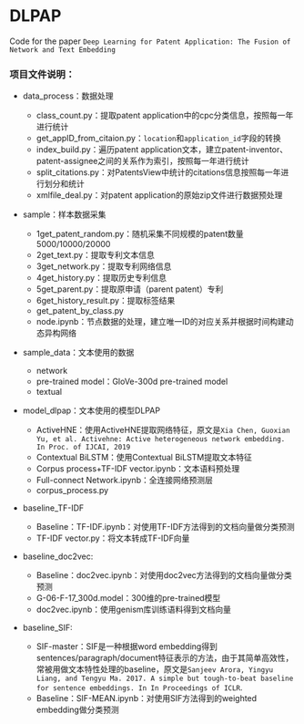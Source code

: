 # DLPAP
Code for the paper `Deep Learning for Patent Application: The Fusion of Network and Text Embedding`

### 项目文件说明：
- data_process：数据处理
   - class_count.py：提取patent application中的cpc分类信息，按照每一年进行统计
   - get_appID_from_citaion.py：`location`和`application_id`字段的转换
   - index_build.py：遍历patent application文本，建立patent-inventor、patent-assignee之间的关系作为索引，按照每一年进行统计
   - split_citations.py：对PatentsView中统计的citations信息按照每一年进行划分和统计
   - xmlfile_deal.py：对patent application的原始zip文件进行数据预处理

- sample：样本数据采集
  - 1get_patent_random.py：随机采集不同规模的patent数量 5000/10000/20000
  - 2get_text.py：提取专利文本信息
  - 3get_network.py：提取专利网络信息
  - 4get_history.py：提取历史专利信息
  - 5get_parent.py：提取原申请（parent patent）专利
  - 6get_history_result.py：提取标签结果
  - get_patent_by_class.py
  - node.ipynb：节点数据的处理，建立唯一ID的对应关系并根据时间构建动态异构网络

- sample_data：文本使用的数据
  - network
  - pre-trained model：GloVe-300d pre-trained model
  - textual

- model_dlpap：文本使用的模型DLPAP
  - ActiveHNE：使用ActiveHNE提取网络特征，原文是`Xia Chen, Guoxian Yu, et al. Activehne: Active heterogeneous network embedding. In Proc. of IJCAI, 2019`
  - Contextual BiLSTM：使用Contextual BiLSTM提取文本特征
  - Corpus process+TF-IDF vector.ipynb：文本语料预处理
  - Full-connect Network.ipynb：全连接网络预测层
  - corpus_process.py

- baseline_TF-IDF
  - Baseline：TF-IDF.ipynb：对使用TF-IDF方法得到的文档向量做分类预测
  - TF-IDF vector.py：将文本转成TF-IDF向量

- baseline_doc2vec:
  - Baseline：doc2vec.ipynb：对使用doc2vec方法得到的文档向量做分类预测
  - G-06-F-17_300d.model：300维的pre-trained模型
  - doc2vec.ipynb：使用genism库训练语料得到文档向量

- baseline_SIF:
  - SIF-master：SIF是一种根据word embedding得到sentences/paragraph/document特征表示的方法，由于其简单高效性，常被用做文本特性处理的baseline，原文是`Sanjeev Arora, Yingyu Liang, and Tengyu Ma. 2017. A simple but tough-to-beat baseline for sentence embeddings. In In Proceedings of ICLR`.
  - Baseline：SIF-MEAN.ipynb：对使用SIF方法得到的weighted embedding做分类预测
